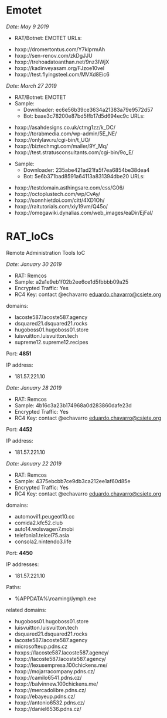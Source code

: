 # Emotet

*Date: May 9 2019*
* RAT/Botnet: EMOTET
URLs:
- hxxp://dromertontus.com/Y7klprmAh
- hxxp://sen-renov.com/zkDgJJU
- hxxp://trehoadatoanthan.net/9nz3IWjX
- hxxp://kadinveyasam.org/FJzoe10vel
- hxxp://test.flyingsteel.com/MVXd8Eic6


*Date: March 27 2019*
* RAT/Botnet: EMOTET
* Sample: 
  - Downloader: ec6e56b39ce3634a21383a79e9572d57
  - Bot:        baae3c78200e87bd5ffb17d5d694ec9c
URLs:
- hxxp://asahdesigns.co.uk/ctmg1zz/k_DC/
- hxxp://torabmedia.com/wp-admin/5E_NE/
- hxxp://onlylaw.ru/cgi-bin/t_UO/
- hxxp://biztechmgt.com/mailer/9Y_Mq/
- hxxp://test.stratusconsultants.com/cgi-bin/9o_E/


* Sample: 
  - Downloader: 235abe421ad21fa5f7ea6854be38dea4
  - Bot:        5e6b371bad8591a64113a831394dbe20
URLs:
- hxxp://testdomain.asthingsare.com/css/G06/
- hxxp://octoplustech.com/wp/CvAy/
- hxxp://sonnhietdoi.com/citt/4XD1Oh/
- hxxp://raitutorials.com/xiy19vm/Q45o/
- hxxp://omegawiki.dynalias.com/web_images/eaDir/EjFal/


# RAT_IoCs
Remote Administration Tools IoC

*Date: January 30 2019*
* RAT: Remcos
* Sample: a2a1e9eb1f02b2ee6ce1d5fbbbb09a25
* Encrypted Traffic: Yes
* RC4 Key: contact @echavarro eduardo.chavarro@csiete.org

domains:
- lacoste587.lacoste587.agency
- dsquared21.dsquared21.rocks
- hugoboss01.hugoboss01.store
- luisvuitton.luisvuitton.tech
- supreme12.supreme12.recipes

Port: **4851**

IP address:
- 181.57.221.10


*Date: January 28 2019*
* RAT: Remcos
* Sample: 4b16c3a23b174968a0d283860dafe23d
* Encrypted Traffic: Yes
* RC4 Key: contact @echavarro eduardo.chavarro@csiete.org

Port: **4452**

IP address:
- 181.57.221.10


*Date: January 22 2019* 
* RAT: Remcos
* Sample: 4375ebcbb7ce9db3ca212ee1af60d85e
* Encrypted Traffic: Yes
* RC4 Key: contact @echavarro eduardo.chavarro@csiete.org

domains:
- automovil1.peugeot10.cc
- comida2.kfc52.club
- auto14.wolsvagen7.mobi
- telefonia1.telcel75.asia
- consola2.nintendo3.life

Port: **4450**

IP addresses:
- 181.57.221.10

Paths:

- %APPDATA%\roaming\lymph.exe

related domains:

- hugoboss01.hugoboss01.store
- luisvuitton.luisvuitton.tech
- dsquared21.dsquared21.rocks
- lacoste587.lacoste587.agency
- microsofteup.pdns.cz
- hxxps://lacoste587.lacoste587.agency/
- hxxp://lacoste587.lacoste587.agency/
- hxxp://lexusempresa.100chickens.me/
- hxxp://mojarracompany.pdns.cz/
- hxxp://camilo6541.pdns.cz/
- hxxp://balvinnew.100chickens.me/
- hxxp://mercadolibre.pdns.cz/
- hxxp://ebayeup.pdns.cz/
- hxxp://antonio6532.pdns.cz/
- hxxp://daniel6536.pdns.cz/
